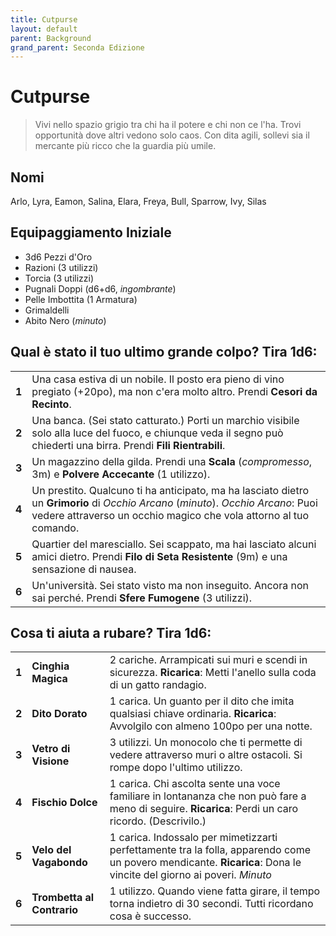 ```yaml
---
title: Cutpurse
layout: default
parent: Background
grand_parent: Seconda Edizione
---
```


# Cutpurse

> Vivi nello spazio grigio tra chi ha il potere e chi non ce l'ha. Trovi opportunità dove altri vedono solo caos. Con dita agili, sollevi sia il mercante più ricco che la guardia più umile.

## Nomi

Arlo, Lyra, Eamon, Salina, Elara, Freya, Bull, Sparrow, Ivy, Silas

## Equipaggiamento Iniziale

- 3d6 Pezzi d'Oro
- Razioni (3 utilizzi)
- Torcia (3 utilizzi)
- Pugnali Doppi (d6+d6, _ingombrante_)
- Pelle Imbottita (1 Armatura)
- Grimaldelli
- Abito Nero (_minuto_)

## Qual è stato il tuo ultimo grande colpo? Tira 1d6:

|       |                                                                                                                                                                                                 |
| ----- | ----------------------------------------------------------------------------------------------------------------------------------------------------------------------------------------------- |
| **1** | Una casa estiva di un nobile. Il posto era pieno di vino pregiato (+20po), ma non c'era molto altro. Prendi **Cesori da Recinto**.                                                                  |
| **2** | Una banca. (Sei stato catturato.) Porti un marchio visibile solo alla luce del fuoco, e chiunque veda il segno può chiederti una birra. Prendi **Fili Rientrabili**.                                |
| **3** | Un magazzino della gilda. Prendi una **Scala** (_compromesso_, 3m) e **Polvere Accecante** (1 utilizzo).                                                                                             |
| **4** | Un prestito. Qualcuno ti ha anticipato, ma ha lasciato dietro un **Grimorio** di _Occhio Arcano_ (_minuto_). _Occhio Arcano_: Puoi vedere attraverso un occhio magico che vola attorno al tuo comando. |
| **5** | Quartier del maresciallo. Sei scappato, ma hai lasciato alcuni amici dietro. Prendi **Filo di Seta Resistente** (9m) e una sensazione di nausea.                                                   |
| **6** | Un'università. Sei stato visto ma non inseguito. Ancora non sai perché. Prendi **Sfere Fumogene** (3 utilizzi).                                                                                   |

## Cosa ti aiuta a rubare? Tira 1d6:

|       |                       |                                                                                                                                              |
| ----- | --------------------- | ------------------------------------------------------------------------------------------------------------------------------------------------ |
| **1** | **Cinghia Magica**     | 2 cariche. Arrampicati sui muri e scendi in sicurezza. **Ricarica**: Metti l'anello sulla coda di un gatto randagio.                            |
| **2** | **Dito Dorato**        | 1 carica. Un guanto per il dito che imita qualsiasi chiave ordinaria. **Ricarica**: Avvolgilo con almeno 100po per una notte.                  |
| **3** | **Vetro di Visione**  | 3 utilizzi. Un monocolo che ti permette di vedere attraverso muri o altre ostacoli. Si rompe dopo l'ultimo utilizzo.                           |
| **4** | **Fischio Dolce**     | 1 carica. Chi ascolta sente una voce familiare in lontananza che non può fare a meno di seguire. **Ricarica**: Perdi un caro ricordo. (Descrivilo.)|
| **5** | **Velo del Vagabondo**| 1 carica. Indossalo per mimetizzarti perfettamente tra la folla, apparendo come un povero mendicante. **Ricarica**: Dona le vincite del giorno ai poveri. _Minuto_|
| **6** | **Trombetta al Contrario**| 1 utilizzo. Quando viene fatta girare, il tempo torna indietro di 30 secondi. Tutti ricordano cosa è successo. |
